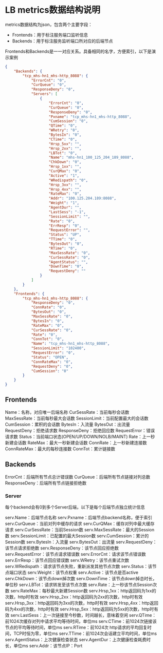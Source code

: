 # LB metrics数据结构说明

metrics数据结构为json，包含两个主要字段：

* Frontends：用于标注服务端口监听信息
* Backends：用于标注服务监听端口所对应的后端节点

Frontends和Backends是一一对应关系。具备相同的名字，方便索引，以下是演示案例

```json
{
    "Backends": {
        "tcp_mhs-hn1_mhs-http_8088": {
            "ErrorCnt": "0",
            "CurQueue": "0",
            "ResponseDeny": "0",
            "Servers": [
                {
                    "ErrorCnt": "0",
                    "CurQueue": "0",
                    "ResponseDeny": "0",
                    "Pxname": "tcp_mhs-hn1_mhs-http_8088",
                    "CumSession": "0",
                    "QTime": "0",
                    "WRetry": "0",
                    "BytesIn": "0",
                    "CTime": "0",
                    "Hrsp_5xx": "",
                    "Hrsp_2xx": "",
                    "LBTot": "0",
                    "Name": "mhs-hn1_100_125_204_189_8088",
                    "ChkDown": "0",
                    "Hrsp_1xx": "",
                    "CurQMax": "0",
                    "Active": "1",
                    "WRedispath": "0",
                    "Hrsp_3xx": "",
                    "Hrsp_4xx": "",
                    "RateMax": "0",
                    "Addr": "100.125.204.189:8088",
                    "Weight": "1",
                    "AgentDur": "",
                    "LastSess": "-1",
                    "SessionLimit": "",
                    "Rate": "0",
                    "ErrResp": "0",
                    "RequestError": "",
                    "Status": "UP",
                    "TTime": "0",
                    "BytesOut": "0",
                    "RTime": "0",
                    "MaxSessRate": "0",
                    "CurSessRate": "0",
                    "AgentStatus": "",
                    "DownTime": "0",
                    "RequestDeny": ""
                }
            ]
        }
    },
    "Frontends": {
        "tcp_mhs-hn1_mhs-http_8088": {
            "ResponseDeny": "0",
            "ConnRate": "0",
            "BytesOut": "0",
            "MaxSessRate": "0",
            "BytesIn": "0",
            "RateMax": "0",
            "CurSessRate": "0",
            "Rate": "0",
            "ConnTot": "0",
            "Name": "tcp_mhs-hn1_mhs-http_8088",
            "SessionLimit": "102400",
            "RequestError": "0",
            "Status": "OPEN",
            "ConnRateMax": "0",
            "RequestDeny": "0",
            "CumSession": "0"
        }
    }
}
```

## Frontends

Name：名称，对应唯一后端名称
CurSessRate：当前每秒会话数
MaxSessRate：当前每秒最大会话数
SessionLimit：当前配置最大的会话数
CumSession：累积的会话数
BytesIn：入流量
BytesOut：出流量
RequestDeny：拒绝请求数
ResponseDeny：拒绝回应数
RequestError：错误请求数
Status：当前端口状态(OPEN/UP/DOWN/NOLB/MAINT)
Rate：上一秒新建会话数
RateMax：最大一秒新建会话数
ConnRate：上一秒新建连接数
ConnRateMax：最大的每秒连接数
ConnTot：累计链接数

## Backends

ErrorCnt：后端所有节点总计错误数
CurQueue：后端所有节点链接对列总数
ResponseDeny：后端所有节点链接拒绝数

### Server

每个backend会有0到多个Server后端，以下是每个后端节点独立统计信息

serv.Name：后端节点名称
serv.Pxname：后端节点backend名称，便于索引
serv.CurQueue：当前对列中缓存的请求
serv.CurQMax：缓存对列中最大缓存请求
serv.CurSessRate：当前Session数
serv.MaxSessRate：最大的Session数
serv.SessionLimit：已配置的最大Session数
serv.CumSession：累计的Session数
serv.BytesIn：入流量
serv.BytesOut：出流量
serv.RequestDeny：该节点请求拒绝数
serv.ResponseDeny：该节点回应拒绝数
serv.RequestError：该节点请求错误数
serv.ErrorCnt：请求该节点错误数
serv.ErrResp：该节点回应错误数
serv.WRetry：该节点重试次数
serv.WRedispath：请求该节点失败，重新派发其他节点次数
serv.Status：该节点端口状态
serv.Weight：该节点权重
serv.Active：该节点是否active
serv.ChkDown：该节点down掉次数
serv.DownTime：该节点down掉总时长，单位秒
serv.LBTot：请求转发至该节点次数
serv.Rate：上一秒该节点Session次数
serv.RateMax：每秒最大新建Session数
serv.Hrsp_1xx：http返回码为1xx的次数，http时有效
serv.Hrsp_2xx：http返回码为2xx的次数，http时有效
serv.Hrsp_3xx：http返回码为3xx的次数，http时有效
serv.Hrsp_4xx：http返回码为4xx的次数，http时有效
serv.Hrsp_5xx：http返回码为5xx的次数，http时有效
serv.LastSess：上一次链接至今秒数，时间越长，意味着空闲
serv.QTime：前1024次缓存对列中请求平均等待时间，单位ms
serv.CTime：前1024次链接该节点的平均等待时间，单位ms
serv.RTime：前1024次 http请求的平均回复时间，TCP时恒为零，单位ms
serv.TTime：前1024次会话建立平均时间，单位ms
serv.AgentStatus：上次健康检查状态
serv.AgentDur：上次健康检查耗费时长，单位ms
serv.Addr：该节点IP：Port
